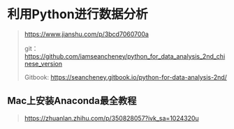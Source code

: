 # 利用Python进行数据分析

> https://www.jianshu.com/p/3bcd7060700a
>
> git： https://github.com/iamseancheney/python_for_data_analysis_2nd_chinese_version
>
> Gitbook: https://seancheney.gitbook.io/python-for-data-analysis-2nd/



## Mac上安装Anaconda最全教程

> https://zhuanlan.zhihu.com/p/350828057?ivk_sa=1024320u







